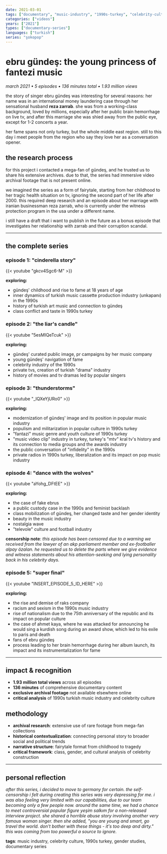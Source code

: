 ```yaml
---
date: 2021-03-01
tags: ["documentary", "music-industry", "1990s-turkey", "celebrity-culture", "gender"]
categories: ["videos"]
years: ["2021"]
types: ["documentary-series"]
languages: ["turkish"]
series: "şokopop"
---
```


# ebru gündeş: the young princess of fantezi music
*march 2021 • 5 episodes • 136 minutes total • 1.93 million views*

the story of singer ebru gündeş was interesting for several reasons: her name was in an international money laundering case through her sensational husband **reza zarrab**. she was from a working-class background, loved by millions, especially after her public brain hemorrhage on live tv, and after this marriage she was shied away from the public eye, except for 1-2 concerts a year.

her fame spans not only turkey, but the whole middle east region. still to this day i meet people from the region who say they love her as a conversation opener.

## the research process

for this project i contacted a mega-fan of gündeş, and he trusted us to share his extensive archives. due to that, the series had immersive video archival footage that is not present online.

we imagined the series as a form of fairytale, starting from her childhood to her tragic health situation on tv, ignoring the second part of her life after 2000. this required deep research and an episode about her marriage with iranian businessman reza zarrab, who is currently under the witness protection program in the usa under a different name.

i still have a draft that i want to publish in the future as a bonus episode that investigates her relationship with zarrab and their corruption scandal.

---

## the complete series

### episode 1: "cinderella story"
{{< youtube "gkcv4Sgc6-M" >}}

**exploring:**
- gündeş' childhood and rise to fame at 18 years of age
- inner dynamics of turkish music cassette production industry (unkapanı) in the 1990s
- history of turkish art music and connection to gündeş
- class conflict and taste in 1990s turkey

### episode 2: "the liar's candle"
{{< youtube "5esMIQeTcuk" >}}

**exploring:**
- gündeş' curated public image, pr campaigns by her music company
- young gündeş' navigation of fame
- celebrity industry of the 1990s
- private tvs, creation of turkish "drama" industry
- history of movies and tv dramas led by popular singers

### episode 3: "thunderstorms"
{{< youtube "_IQXeYjURo0" >}}

**exploring:**
- modernization of gündeş' image and its position in popular music industry
- populism and militarization in popular culture in 1990s turkey
- "fantazi" music genre and youth culture of 1990s turkey
- "music video clip" industry in turkey, turkey's "mtv" kral tv's history and its connection to media groups and the awards industry
- the public conversation of "infidelity" in the 1990s
- private radios in 1990s turkey, liberalization and its impact on pop music industry

### episode 4: "dance with the wolves"
{{< youtube "aYohg_DFtEE" >}}

**exploring:**
- the case of fake ebrus
- a public custody case in the 1990s and feminist backlash
- class mobilization of gündeş, her changed taste and her gender identity
- beauty in the music industry
- nostalgia wave
- "televole" culture and football industry

**censorship note**: *this episode has been censored due to a warning we received from the lawyer of an akp parliament member and ex-footballer alpay özalan. he requested us to delete the parts where we give evidence and witness statements about his attention-seeking and lying personality back in his celebrity days.*

### episode 5: "super final"
{{< youtube "INSERT_EPISODE_5_ID_HERE" >}}

**exploring:**
- the rise and demise of raks company
- racism and sexism in the 1990s music industry
- rise of nationalism due to the 75th anniversary of the republic and its impact on popular culture
- the case of ahmet kaya, where he was attacked for announcing he would sing a kurdish song during an award show, which led to his exile to paris and death
- fans of ebru gündeş
- process leading to her brain hemorrhage during her album launch, its impact and its instrumentalization for fame

---

## impact & recognition

- **1.93 million total views** across all episodes
- **136 minutes** of comprehensive documentary content
- **exclusive archival footage** not available elsewhere online
- **critical analysis** of 1990s turkish music industry and celebrity culture

## methodology

- **archival research**: extensive use of rare footage from mega-fan collections
- **historical contextualization**: connecting personal story to broader social and political trends
- **narrative structure**: fairytale format from childhood to tragedy
- **critical framework**: class, gender, and cultural analysis of celebrity construction

---

## personal reflection

*after this series, i decided to move to germany for certain. the self-censorship i felt during creating this series was very depressing for me. i was also feeling very limited with our capabilities, due to our team becoming only a few people now. around the same time, we had a chance to meet controversial popular figure yeşim salkım for a non-released interview project. she shared a horrible abuse story involving another very famous woman singer. then she added, "you are young and smart, go travel the world. don't bother with these things - it's too deep and dirty." this was coming from too powerful a source to ignore.*

**tags**: music industry, celebrity culture, 1990s turkey, gender studies, documentary series
